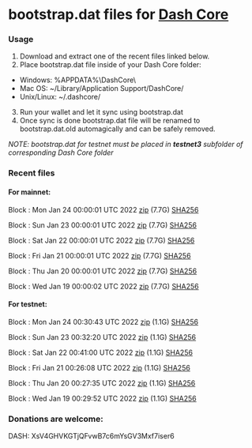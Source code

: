 # bootstrap.dat files for [Dash Core](https://github.com/dashpay/dash)

### Usage

1. Download and extract one of the recent files linked below.
2. Place bootstrap.dat file inside of your Dash Core folder:
 - Windows: %APPDATA%\DashCore\
 - Mac OS: ~/Library/Application Support/DashCore/
 - Unix/Linux: ~/.dashcore/
3. Run your wallet and let it sync using bootstrap.dat
4. Once sync is done bootstrap.dat file will be renamed to bootstrap.dat.old automagically and can be safely removed.

_NOTE: bootstrap.dat for testnet must be placed in **testnet3** subfolder of corresponding Dash Core folder_

### Recent files

#### For mainnet:

Block [](https://insight.dash.org/insight/block/): Mon Jan 24 00:00:01 UTC 2022 [zip](https://dash-bootstrap.ams3.digitaloceanspaces.com/mainnet/2022-01-24/bootstrap.dat.zip) (7.7G) [SHA256](https://dash-bootstrap.ams3.digitaloceanspaces.com/mainnet/2022-01-24/sha256.txt)

Block [](https://insight.dash.org/insight/block/): Sun Jan 23 00:00:01 UTC 2022 [zip](https://dash-bootstrap.ams3.digitaloceanspaces.com/mainnet/2022-01-23/bootstrap.dat.zip) (7.7G) [SHA256](https://dash-bootstrap.ams3.digitaloceanspaces.com/mainnet/2022-01-23/sha256.txt)

Block [](https://insight.dash.org/insight/block/): Sat Jan 22 00:00:01 UTC 2022 [zip](https://dash-bootstrap.ams3.digitaloceanspaces.com/mainnet/2022-01-22/bootstrap.dat.zip) (7.7G) [SHA256](https://dash-bootstrap.ams3.digitaloceanspaces.com/mainnet/2022-01-22/sha256.txt)

Block [](https://insight.dash.org/insight/block/): Fri Jan 21 00:00:01 UTC 2022 [zip](https://dash-bootstrap.ams3.digitaloceanspaces.com/mainnet/2022-01-21/bootstrap.dat.zip) (7.7G) [SHA256](https://dash-bootstrap.ams3.digitaloceanspaces.com/mainnet/2022-01-21/sha256.txt)

Block [](https://insight.dash.org/insight/block/): Thu Jan 20 00:00:01 UTC 2022 [zip](https://dash-bootstrap.ams3.digitaloceanspaces.com/mainnet/2022-01-20/bootstrap.dat.zip) (7.7G) [SHA256](https://dash-bootstrap.ams3.digitaloceanspaces.com/mainnet/2022-01-20/sha256.txt)

Block [](https://insight.dash.org/insight/block/): Wed Jan 19 00:00:02 UTC 2022 [zip](https://dash-bootstrap.ams3.digitaloceanspaces.com/mainnet/2022-01-19/bootstrap.dat.zip) (7.7G) [SHA256](https://dash-bootstrap.ams3.digitaloceanspaces.com/mainnet/2022-01-19/sha256.txt)


#### For testnet:

Block [](https://testnet-insight.dashevo.org/insight/block/): Mon Jan 24 00:30:43 UTC 2022 [zip](https://dash-bootstrap.ams3.digitaloceanspaces.com/testnet/2022-01-24/bootstrap.dat.zip) (1.1G) [SHA256](https://dash-bootstrap.ams3.digitaloceanspaces.com/testnet/2022-01-24/sha256.txt)

Block [](https://testnet-insight.dashevo.org/insight/block/): Sun Jan 23 00:32:20 UTC 2022 [zip](https://dash-bootstrap.ams3.digitaloceanspaces.com/testnet/2022-01-23/bootstrap.dat.zip) (1.1G) [SHA256](https://dash-bootstrap.ams3.digitaloceanspaces.com/testnet/2022-01-23/sha256.txt)

Block [](https://testnet-insight.dashevo.org/insight/block/): Sat Jan 22 00:41:00 UTC 2022 [zip](https://dash-bootstrap.ams3.digitaloceanspaces.com/testnet/2022-01-22/bootstrap.dat.zip) (1.1G) [SHA256](https://dash-bootstrap.ams3.digitaloceanspaces.com/testnet/2022-01-22/sha256.txt)

Block [](https://testnet-insight.dashevo.org/insight/block/): Fri Jan 21 00:26:08 UTC 2022 [zip](https://dash-bootstrap.ams3.digitaloceanspaces.com/testnet/2022-01-21/bootstrap.dat.zip) (1.1G) [SHA256](https://dash-bootstrap.ams3.digitaloceanspaces.com/testnet/2022-01-21/sha256.txt)

Block [](https://testnet-insight.dashevo.org/insight/block/): Thu Jan 20 00:27:35 UTC 2022 [zip](https://dash-bootstrap.ams3.digitaloceanspaces.com/testnet/2022-01-20/bootstrap.dat.zip) (1.1G) [SHA256](https://dash-bootstrap.ams3.digitaloceanspaces.com/testnet/2022-01-20/sha256.txt)

Block [](https://testnet-insight.dashevo.org/insight/block/): Wed Jan 19 00:29:52 UTC 2022 [zip](https://dash-bootstrap.ams3.digitaloceanspaces.com/testnet/2022-01-19/bootstrap.dat.zip) (1.1G) [SHA256](https://dash-bootstrap.ams3.digitaloceanspaces.com/testnet/2022-01-19/sha256.txt)


### Donations are welcome:

DASH: XsV4GHVKGTjQFvwB7c6mYsGV3Mxf7iser6
